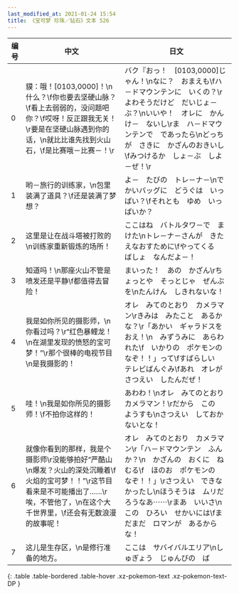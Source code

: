 ```yaml
---
last_modified_at: 2021-01-24 15:54
title: 《宝可梦 珍珠／钻石》文本 526
---
```

| 编号 | 中文 | 日文 |
| ---- | ---- | ---- |
| 0 | 貘：哦！[0103,0000]！\n什么？\f你也要去坚硬山脉？\f看上去弱弱的，没问题吧你？\f哎呀！反正跟我无关！\r要是在坚硬山脉遇到你的话，\n就比比谁先找到火山石，\f是比赛哦－比赛－！\r | バク『おっ！　[0103,0000]じゃん！\nなに？　おまえも\fハ－ドマウンテンに　いくの？\rよわそうだけど　だいじょ－ぶ？\nいいや！　オレに　かんけ－　ないし\rま　ハ－ドマウンテンで　であったら\nどっちが　さきに　かざんのおきいし\fみつけるか　しょ－ぶ　しよ－ぜ！\r |
| 1 | 哟－旅行的训练家，\n包里装满了道具？\f还是装满了梦想？ | よ－　たびの　トレ－ナ－\nでかいバッグに　どうぐは　いっぱい？\fそれとも　ゆめ　いっぱいか？ |
| 2 | 这里是让在战斗塔被打败的\n训练家重新锻炼的场所！ | ここはね　バトルタワ－で　まけた\nトレ－ナ－さんが　きたえなおすために\fやってくる　ばしょ　なんだよ－！ |
| 3 | 知道吗！\n那座火山不管是喷发还是平静\f都值得去冒险！ | まいった！　あの　かざん\rちょっとや　そっとじゃ　ぜんぶを\nたんけん　しきれないな！ |
| 4 | 我是如你所见的摄影师，\n你看过吗？\r“红色暴鲤龙！\n在湖里发现的愤怒的宝可梦！”\r那个很棒的电视节目\n是我摄影的！ | オレ　みてのとおり　カメラマン\rきみは　みたこと　あるかな？\r「あかい　ギャラドスを　おえ！\n　みずうみに　あらわれた\f　いかりの　ポケモンの　なぞ！！」って\fすばらしい　テレビばんぐみ\fあれ　オレが　さつえい　したんだぜ！ |
| 5 | 哇！\n我是如你所见的摄影师！\f不拍你这样的！ | あわわ！\nオレ　みてのとおり　カメラマン！\rだから　この　ようすも\nさつえい　しておかないとな！ |
| 6 | 就像你看到的那样，我是个摄影师\r没能够拍好“严酷山\n爆发？火山的深处沉睡着\f火焰的宝可梦！！”\r这节目看来是不可能播出了……\r唉，不管他了，\n在这个大千世界里，\f还会有无数浪漫的故事呢！ | オレ　みてのとおり　カメラマン\r「ハ－ドマウンテン　ふんか？\n　かざんの　おくに　ねむる\f　ほのお　ポケモンの　なぞ！！」\rさつえい　できなかったし\nほうそうは　ムリだろうなあ⋯⋯\rまあ　いいさ\nこの　ひろい　せかいには\fまだまだ　ロマンが　あるからな！ |
| 7 | 这儿是生存区，\n是修行准备的地方。 | ここは　サバイバルエリア\nしゅぎょう　じゅんびの　ば |
{: .table .table-bordered .table-hover .xz-pokemon-text .xz-pokemon-text-DP }